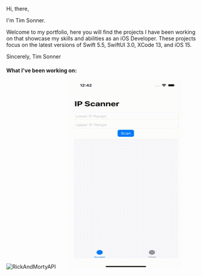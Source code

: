 Hi, there,

I'm Tim Sonner. 

Welcome to my portfolio, here you will find the projects I have been working on that showcase my skills and abilities as an iOS Developer. These projects focus on the latest versions of Swift 5.5, SwiftUI 3.0, XCode 13, and iOS 15. 

Sincerely, Tim Sonner

#### What I've been working on:
<!---
This is the format for comments in the readme
alternate image size: 370x480
--->
<p float = "left">
  <img alt="RickAndMortyAPI" src="https://github.com/timsonner/RickAndMortyAPI/blob/7d96ffc0a6c96d7f5f0125b1df870f01da6fed96/RickAndMortyAPI.gif" width=300 height=500>
&nbsp; &nbsp; &nbsp; &nbsp;
  <img alt="IPScanner" src="https://github.com/timsonner/IPScanner/blob/7a32478bf45e20d154f55c73e2117432637e847e/IPScanner.gif" width=300 height=500>
</p>
